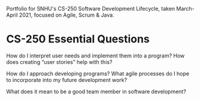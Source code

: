 Portfolio for SNHU's CS-250 Software Development Lifecycle, taken March-April 2021, focused on Agile, Scrum & Java.

CS-250 Essential Questions
==========================
How do I interpret user needs and implement them into a program? How does creating “user stories” help with this?

How do I approach developing programs? What agile processes do I hope to incorporate into my future development work?

What does it mean to be a good team member in software development?
